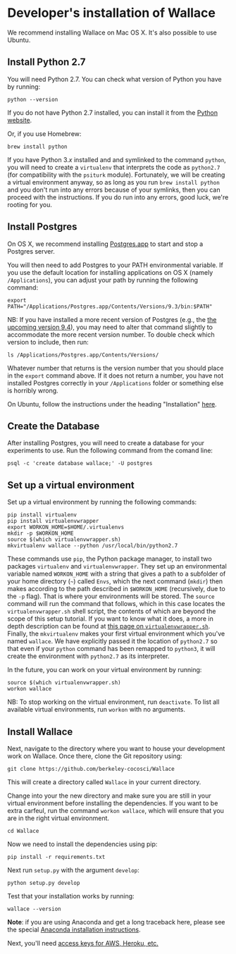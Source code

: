 # Developer's installation of Wallace

We recommend installing Wallace on Mac OS X. It's also possible to use Ubuntu.

## Install Python 2.7

You will need Python 2.7. You can check what version of Python you have by running:
```
python --version
```
If you do not have Python 2.7 installed, you can install it from the [Python website](https://www.python.org/downloads/).

Or, if you use Homebrew:
```
brew install python
```

If you have Python 3.*x* installed and and symlinked to the command `python`, you will need to create a `virtualenv` that interprets the code as `python2.7` (for compatibility with the `psiturk` module). Fortunately, we will be creating a virtual environment anyway, so as long as you run `brew install python` and you don't run into any errors because of your symlinks, then you can proceed with the instructions. If you do run into any errors, good luck, we're rooting for you. 

## Install Postgres

On OS X, we recommend installing [Postgres.app](http://postgresapp.com) to start and stop a Postgres server.

You will then need to add Postgres to your PATH environmental variable. If you use the default location for installing applications on OS X (namely `/Applications`), you can adjust your path by running the following command:
```
export PATH="/Applications/Postgres.app/Contents/Versions/9.3/bin:$PATH"
```
NB: If you have installed a more recent version of Postgres (e.g., the [the upcoming version 9.4](https://github.com/PostgresApp/PostgresApp/releases/tag/9.4rc1)), you may need to alter that command slightly to accommodate the more recent version number. To double check which version to include, then run:    
```
ls /Applications/Postgres.app/Contents/Versions/
```
Whatever number that returns is the version number that you should place in the `export` command above. If it does not return a number, you have not installed Postgres correctly in your `/Applications` folder or something else is horribly wrong.

On Ubuntu, follow the instructions under the heading "Installation" [here](https://help.ubuntu.com/community/PostgreSQL). 

## Create the Database

After installing Postgres, you will need to create a database for your experiments to use. Run the following command from the comand line:

```
psql -c 'create database wallace;' -U postgres
```

## Set up a virtual environment

Set up a virtual environment by running the following commands:

```
pip install virtualenv
pip install virtualenvwrapper
export WORKON_HOME=$HOME/.virtualenvs
mkdir -p $WORKON_HOME
source $(which virtualenvwrapper.sh)
mkvirtualenv wallace --python /usr/local/bin/python2.7
```

These commands use `pip`, the Python package manager, to install two packages `virtualenv` and `virtualenvwrapper`. They set up an environmental variable named `WORKON_HOME` with a string that gives a path to a subfolder of your home directory (`~`) called `Envs`, which the next command (`mkdir`) then makes according to the path described in `$WORKON_HOME` (recursively, due to the `-p` flag). That is where your environments will be stored. The `source` command will run the command that follows, which in this case locates the `virtualenvwrapper.sh` shell script, the contents of which are beyond the scope of this setup tutorial. If you want to know what it does, a more in depth description can be found at [this page on `virtualenvwrapper.sh`](http://virtualenvwrapper.readthedocs.org/en/latest/install.html#python-interpreter-virtualenv-and-path). Finally, the `mkvirtualenv` makes your first virtual environment which you've named `wallace`. We have explicitly passed it the location of `python2.7` so that even if your `python` command has been remapped to `python3`, it will create the environment with `python2.7` as its interpreter.

In the future, you can work on your virtual environment by running:

```
source $(which virtualenvwrapper.sh)
workon wallace
```

NB: To stop working on the virtual environment, run `deactivate`. To list all available virtual environments, run `workon` with no arguments.

## Install Wallace

Next, navigate to the directory where you want to house your development work on Wallace. Once there, clone the Git repository using:

```
git clone https://github.com/berkeley-cocosci/Wallace
```

This will create a directory called `Wallace` in your current directory. 

Change into your the new directory and make sure you are still in your virtual environment before installing the dependencies. If you want to be extra carfeul, run the command `workon wallace`, which will ensure that you are in the right virtual environment.

```
cd Wallace
```

Now we need to install the dependencies using pip:

```
pip install -r requirements.txt
```

Next run `setup.py` with the argument `develop`:

```
python setup.py develop
```

Test that your installation works by running:

```
wallace --version
```

**Note**: if you are using Anaconda and get a long traceback here, please see the special [Anaconda installation instructions](Wallace-with-Anaconda.md).

Next, you'll need [access keys for AWS, Heroku, etc.](AWS-etc-keys.md)
